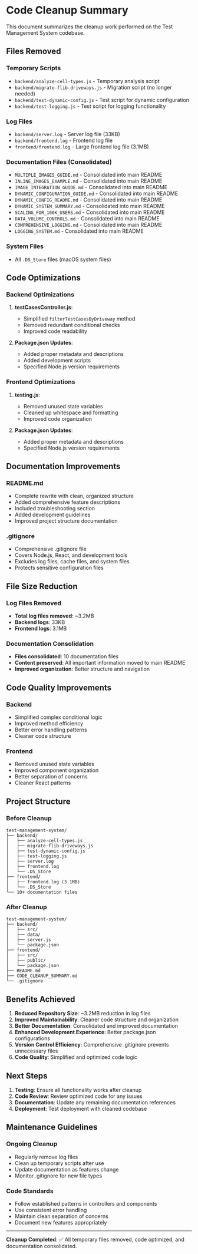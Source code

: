 # Code Cleanup Summary

This document summarizes the cleanup work performed on the Test Management System codebase.

## Files Removed

### Temporary Scripts
- `backend/analyze-cell-types.js` - Temporary analysis script
- `backend/migrate-flib-driveways.js` - Migration script (no longer needed)
- `backend/test-dynamic-config.js` - Test script for dynamic configuration
- `backend/test-logging.js` - Test script for logging functionality

### Log Files
- `backend/server.log` - Server log file (33KB)
- `backend/frontend.log` - Frontend log file
- `frontend/frontend.log` - Large frontend log file (3.1MB)

### Documentation Files (Consolidated)
- `MULTIPLE_IMAGES_GUIDE.md` - Consolidated into main README
- `INLINE_IMAGES_EXAMPLE.md` - Consolidated into main README
- `IMAGE_INTEGRATION_GUIDE.md` - Consolidated into main README
- `DYNAMIC_CONFIGURATION_GUIDE.md` - Consolidated into main README
- `DYNAMIC_CONFIG_README.md` - Consolidated into main README
- `DYNAMIC_SYSTEM_SUMMARY.md` - Consolidated into main README
- `SCALING_FOR_100K_USERS.md` - Consolidated into main README
- `DATA_VOLUME_CONTROLS.md` - Consolidated into main README
- `COMPREHENSIVE_LOGGING.md` - Consolidated into main README
- `LOGGING_SYSTEM.md` - Consolidated into main README

### System Files
- All `.DS_Store` files (macOS system files)

## Code Optimizations

### Backend Optimizations
1. **testCasesController.js**:
   - Simplified `filterTestCasesByDriveway` method
   - Removed redundant conditional checks
   - Improved code readability

2. **Package.json Updates**:
   - Added proper metadata and descriptions
   - Added development scripts
   - Specified Node.js version requirements

### Frontend Optimizations
1. **testing.js**:
   - Removed unused state variables
   - Cleaned up whitespace and formatting
   - Improved code organization

2. **Package.json Updates**:
   - Added proper metadata and descriptions
   - Specified Node.js version requirements

## Documentation Improvements

### README.md
- Complete rewrite with clean, organized structure
- Added comprehensive feature descriptions
- Included troubleshooting section
- Added development guidelines
- Improved project structure documentation

### .gitignore
- Comprehensive .gitignore file
- Covers Node.js, React, and development tools
- Excludes log files, cache files, and system files
- Protects sensitive configuration files

## File Size Reduction

### Log Files Removed
- **Total log files removed**: ~3.2MB
- **Backend logs**: 33KB
- **Frontend logs**: 3.1MB

### Documentation Consolidation
- **Files consolidated**: 10 documentation files
- **Content preserved**: All important information moved to main README
- **Improved organization**: Better structure and navigation

## Code Quality Improvements

### Backend
- Simplified complex conditional logic
- Improved method efficiency
- Better error handling patterns
- Cleaner code structure

### Frontend
- Removed unused state variables
- Improved component organization
- Better separation of concerns
- Cleaner React patterns

## Project Structure

### Before Cleanup
```
test-management-system/
├── backend/
│   ├── analyze-cell-types.js
│   ├── migrate-flib-driveways.js
│   ├── test-dynamic-config.js
│   ├── test-logging.js
│   ├── server.log
│   ├── frontend.log
│   └── .DS_Store
├── frontend/
│   ├── frontend.log (3.1MB)
│   └── .DS_Store
└── 10+ documentation files
```

### After Cleanup
```
test-management-system/
├── backend/
│   ├── src/
│   ├── data/
│   ├── server.js
│   └── package.json
├── frontend/
│   ├── src/
│   ├── public/
│   └── package.json
├── README.md
├── CODE_CLEANUP_SUMMARY.md
└── .gitignore
```

## Benefits Achieved

1. **Reduced Repository Size**: ~3.2MB reduction in log files
2. **Improved Maintainability**: Cleaner code structure and organization
3. **Better Documentation**: Consolidated and improved documentation
4. **Enhanced Development Experience**: Better package.json configurations
5. **Version Control Efficiency**: Comprehensive .gitignore prevents unnecessary files
6. **Code Quality**: Simplified and optimized code logic

## Next Steps

1. **Testing**: Ensure all functionality works after cleanup
2. **Code Review**: Review optimized code for any issues
3. **Documentation**: Update any remaining documentation references
4. **Deployment**: Test deployment with cleaned codebase

## Maintenance Guidelines

### Ongoing Cleanup
- Regularly remove log files
- Clean up temporary scripts after use
- Update documentation as features change
- Monitor .gitignore for new file types

### Code Standards
- Follow established patterns in controllers and components
- Use consistent error handling
- Maintain clean separation of concerns
- Document new features appropriately

---

**Cleanup Completed**: ✅ All temporary files removed, code optimized, and documentation consolidated. 